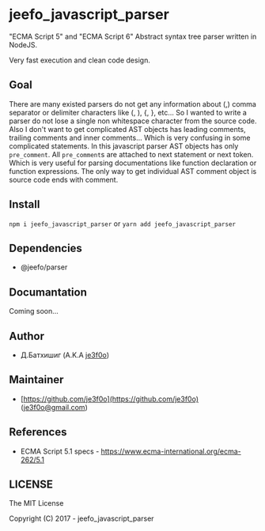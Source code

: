 # jeefo_javascript_parser

"ECMA Script 5" and "ECMA Script 6" Abstract syntax tree parser written in
NodeJS.

Very fast execution and clean code design.

## Goal

There are many existed parsers do not get any information about (,) comma separator
or delimiter characters like (, ), {, }, etc...
So I wanted to write a parser do not lose a single non whitespace character from
the source code. Also I don't want to get complicated AST objects has leading
comments, trailing comments and inner comments... Which is very confusing in
some complicated statements. In this javascript parser AST objects has only
`pre_comment`. All `pre_comment`s are attached to next statement or next
token. Which is very useful for parsing documentations like function declaration
or function expressions. The only way to get individual AST comment object is
source code ends with comment.

## Install

`npm i jeefo_javascript_parser` or `yarn add jeefo_javascript_parser`

## Dependencies

- @jeefo/parser

## Documantation

Coming soon...

## Author

- Д.Батхишиг (A.K.A [je3f0o](https://github.com/je3f0o))

## Maintainer

- [https://github.com/je3f0o](https://github.com/je3f0o) (je3f0o@gmail.com)

## References

- ECMA Script 5.1 specs - <https://www.ecma-international.org/ecma-262/5.1>

## LICENSE
The MIT License

Copyright (C) 2017 - jeefo_javascript_parser
